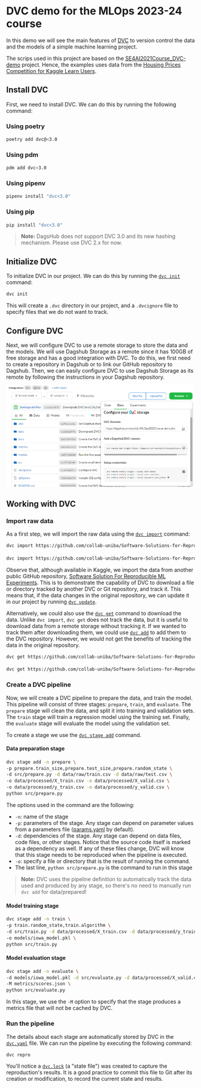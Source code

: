 # DVC demo for the MLOps 2023-24 course
In this demo we will see the main features of [DVC](https://dvc.org/) to version control the data and the models of a 
simple machine learning project.

The scrips used in this project are based on the [SE4AI2021Course_DVC-demo](https://github.com/se4ai2122-cs-uniba/SE4AI2021Course_DVC-demo)
project. Hence, the examples uses data from the [Housing Prices Competition for Kaggle Learn Users](https://www.kaggle.com/c/home-data-for-ml-course).

## Install DVC
First, we need to install DVC. We can do this by running the following command:

### Using poetry
```bash
poetry add dvc@<3.0
```

### Using pdm
```bash
pdm add dvc<3.0
```

### Using pipenv
```bash
pipenv install "dvc<3.0"
```

### Using pip
```bash
pip install "dvc<3.0"
```

> **Note:** DagsHub does not support DVC 3.0 and its new hashing mechanism. Please use DVC 2.x for now.

## Initialize DVC
To initialize DVC in our project. We can do this by running the [`dvc init`](https://dvc.org/doc/command-reference/init) command:

```bash
dvc init
```

This will create a `.dvc` directory in our project, and a `.dvcignore` file to specify files that we do not want to track.

## Configure DVC
Next, we will configure DVC to use a remote storage to store the data and the models. We will use Dagshub Storage as a
remote since it has 100GB of free storage and has a good integration with DVC. To do this, we first need to create a
repository in Dagshub or to link our GitHub repository to Dagshub. Then, we can easily configure DVC to use Dagshub
Storage as its remote by following the instructions in your Dagshub repository.

<p align="center">
    <img src="static/dagshub-dvc-config.png" width="700" alt="Dagshub Storage configuration">
</p>

## Working with DVC
### Import raw data
As a first step, we will import the raw data using the [`dvc import`](https://dvc.org/doc/command-reference/import) command:

```bash
dvc import https://github.com/collab-uniba/Software-Solutions-for-Reproducible-ML-Experiments input/home-data-for-ml-course/train.csv -o data/raw

dvc import https://github.com/collab-uniba/Software-Solutions-for-Reproducible-ML-Experiments input/home-data-for-ml-course/test.csv -o data/raw
```

Observe that, although available in Kaggle, we import the data from another public GitHub repository,
[Software Solution For Reproducible ML Experiments](https://github.com/collab-uniba/Software-Solutions-for-Reproducible-ML-Experiments).
This is to demonstrate the capability of DVC to download a file or directory tracked by another DVC or Git repository,
and track it. This means that, if the data changes in the original repository, we can update it in our
project by running [`dvc update`](https://dvc.org/doc/command-reference/update).

Alternatively, we could also use the [`dvc get`](https://dvc.org/doc/command-reference/get) command to download the data.
Unlike `dvc import`, `dvc get` does not track the data, but it is useful to download data from a remote storage without
tracking it. If we wanted to track them after downloading them, we could use [`dvc add`](https://dvc.org/doc/command-reference/add)
to add them to the DVC repository. However, we would not get the benefits of tracking the data in the original repository.

```bash
dvc get https://github.com/collab-uniba/Software-Solutions-for-Reproducible-ML-Experiments input/home-data-for-ml-course/train.csv -o data/raw

dvc get https://github.com/collab-uniba/Software-Solutions-for-Reproducible-ML-Experiments input/home-data-for-ml-course/test.csv -o data/raw
```

### Create a DVC pipeline
Now, we will create a DVC pipeline to prepare the data, and train the model. This pipeline will consist of three stages:
`prepare`, `train`, and `evaluate`. The `prepare` stage will clean the data, and split it into training and validation
sets. The `train` stage will train a regression model using the training set. Finally, the `evaluate` stage will evaluate
the model using the validation set.

To create a stage we use the [`dvc stage add`](https://dvc.org/doc/command-reference/stage/add) command.

#### Data preparation stage
```bash
dvc stage add -n prepare \
-p prepare.train_size,prepare.test_size,prepare.random_state \
-d src/prepare.py -d data/raw/train.csv -d data/raw/test.csv \
-o data/processed/X_train.csv -o data/processed/X_valid.csv \
-o data/processed/y_train.csv -o data/processed/y_valid.csv \
python src/prepare.py
```

The options used in the command are the following:
* `-n`: name of the stage
* `-p`: parameters of the stage. Any stage can depend on parameter values from a parameters file
([params.yaml](../params.yaml) by default).
* `-d`: dependencies of the stage. Any stage can depend on data files, code files, or other stages. Notice that the
source code itself is marked as a dependency as well. If any of these files change, DVC will know that this stage needs
to be reproduced when the pipeline is executed.
* `-o`: specify a file or directory that is the result of running the command.
* The last line, `python src/prepare.py` is the command to run in this stage 

> **Note:** DVC uses the pipeline definition to automatically track the data used and produced by any stage, so there's no
need to manually run `dvc add` for data/prepared!

#### Model training stage
```bash
dvc stage add -n train \
-p train.random_state,train.algorithm \
-d src/train.py -d data/processed/X_train.csv -d data/processed/y_train.csv \
-o models/iowa_model.pkl \
python src/train.py
```

#### Model evaluation stage
```bash
dvc stage add -n evaluate \
-d models/iowa_model.pkl -d src/evaluate.py -d data/processed/X_valid.csv -d data/processed/y_valid.csv \
-M metrics/scores.json \
python src/evaluate.py
```

In this stage, we use the `-M` option to specify that the stage produces a metrics file that will not be cached by DVC.

### Run the pipeline
The details about each stage are automatically stored by DVC in the [`dvc.yaml`](../dvc.yaml) file. We can run the pipeline by executing
the following command:

```bash
dvc repro
```

You'll notice a [`dvc.lock`](../dvc.lock) (a "state file") was created to capture the reproduction's results. It is a
good practice to commit this file to Git after its creation or modification, to record the current state and results.

